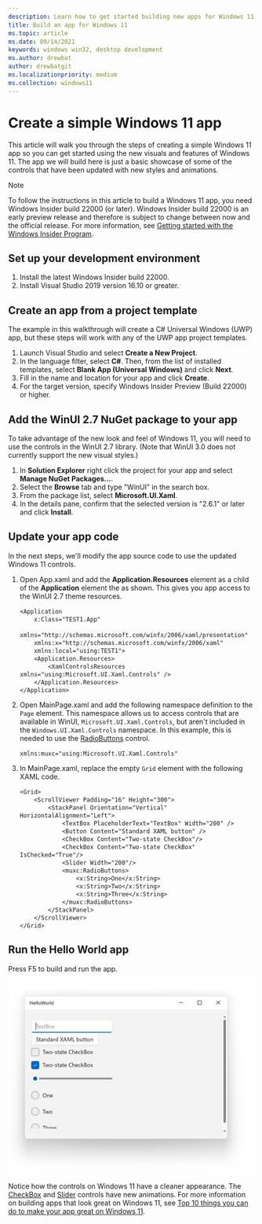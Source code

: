```yaml
---
description: Learn how to get started building new apps for Windows 11.
title: Build an app for Windows 11
ms.topic: article
ms.date: 09/14/2021
keywords: windows win32, desktop development
ms.author: drewbat
author: drewbatgit
ms.localizationpriority: medium
ms.collection: windows11
---
```


# Create a simple Windows 11 app

This article will walk you through the steps of creating a simple Windows 11 app so you can get started using the new visuals and features of Windows 11. The app we will build here is just a basic showcase of some of the controls that have been updated with new styles and animations.

> [!NOTE]
> To follow the instructions in this article to build a Windows 11 app, you need Windows Insider build 22000 (or later). Windows Insider build 22000 is an early preview release and therefore is subject to change between now and the official release. For more information, see [Getting started with the Windows Insider Program](https://insider.windows.com/getting-started).

## Set up your development environment

1. Install the latest Windows Insider build 22000.
1. Install Visual Studio 2019 version 16.10 or greater.

## Create an app from a project template

The example in this walkthrough will create a C# Universal Windows (UWP) app, but these steps will work with any of the UWP app project templates.

1. Launch Visual Studio and select **Create a New Project**.
1. In the language filter, select **C#**. Then, from the list of installed templates, select **Blank App (Universal Windows)** and click **Next**.
1. Fill in the name and location for your app and click **Create**.
1. For the target version, specify Windows Insider Preview (Build 22000) or higher.

## Add the WinUI 2.7 NuGet package to your app

To take advantage of the new look and feel of Windows 11, you will need to use the controls in the WinUI 2.7 library. (Note that WinUI 3.0 does not currently support the new visual styles.)

1. In **Solution Explorer** right click the project for your app and select **Manage NuGet Packages...**.
1. Select the **Browse** tab and type "WinUI" in the search box.
1. From the package list, select **Microsoft.UI.Xaml**.
1. In the details pane, confirm that the selected version is "2.6.1" or later and click **Install**.


## Update your app code

In the next steps, we'll modify the app source code to use the updated Windows 11 controls.

1. Open App.xaml and add the **Application.Resources** element as a child of the **Application** element the as shown. This gives you app access to the WinUI 2.7 theme resources.

    ```xaml
    <Application
        x:Class="TEST1.App"
        xmlns="http://schemas.microsoft.com/winfx/2006/xaml/presentation"
        xmlns:x="http://schemas.microsoft.com/winfx/2006/xaml"
        xmlns:local="using:TEST1">
        <Application.Resources>
            <XamlControlsResources xmlns="using:Microsoft.UI.Xaml.Controls" />
        </Application.Resources>
    </Application>
    ```

1. Open MainPage.xaml and add the following namespace definition to the `Page` element. This namespace allows us to access controls that are available in WinUI, `Microsoft.UI.Xaml.Controls`, but aren't included in the `Windows.UI.Xaml.Controls` namespace. In this example, this is needed to use the [RadioButtons](/windows/winui/api/microsoft.ui.xaml.controls.radiobuttons) control.

    ```xaml
    xmlns:muxc="using:Microsoft.UI.Xaml.Controls"
    ```

1. In MainPage.xaml, replace the empty `Grid` element with the following XAML code.

    ```xaml
    <Grid>
        <ScrollViewer Padding="16" Height="300">
            <StackPanel Orientation="Vertical" HorizontalAlignment="Left">
                <TextBox PlaceholderText="TextBox" Width="200" />
                <Button Content="Standard XAML button" />
                <CheckBox Content="Two-state CheckBox"/>
                <CheckBox Content="Two-state CheckBox" IsChecked="True"/>
                <Slider Width="200"/>
                <muxc:RadioButtons>
                    <x:String>One</x:String>
                    <x:String>Two</x:String>
                    <x:String>Three</x:String>
                </muxc:RadioButtons>
            </StackPanel>
        </ScrollViewer>
    </Grid>
    ```

## Run the Hello World app

Press F5 to build and run the app.

![Screenshot of the simple Hello World app that shows the new look of controls in Windows 11.](images/w11-hello-world-screenshot.png)

Notice how the controls on Windows 11 have a cleaner appearance. The [CheckBox](/windows/uwp/design/controls-and-patterns/checkbox) and [Slider](/windows/uwp/design/controls-and-patterns/slider) controls have new animations. For more information on building apps that look great on Windows 11, see [Top 10 things you can do to make your app great on Windows 11](make-apps-great-for-windows.md).
